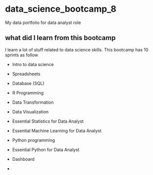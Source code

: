 # data_science_bootcamp_8
My data portfolio for data analyst role

## what did I learn from this bootcamp

I learn a lot of stuff related to data science skills. This bootcamp has 10 sprints as follow

- Intro to data science
- Spreadsheets
- Database (SQL)
- R Programming
- Data Transformation
- Data Visualization
- Essential Statistics for Data Analyst 
- Essential Machine Learning for Data Analyst
- Python programming
- Essential Python for Data Analyst
- Dashboard

- 
